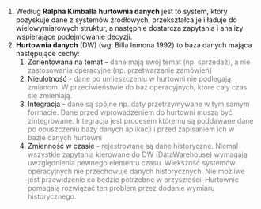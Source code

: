 1. Według **Ralpha Kimballa hurtownia danych** jest to system, który pozyskuje dane z systemów źródłowych, przekształca je i ładuje do wielowymiarowych struktur, a następnie dostarcza zapytania i analizy wspierające podejmowanie decyzji.
2. **Hurtownia danych** (DW) (wg. Billa Inmona 1992) to baza danych mająca następujące cechy:
	1. Zorientowana na temat - <span style="color: gray;">dane mają swój temat (np. sprzedaż), a nie zastosowania operacyjne (np. przetwarzanie zamówień)</span>
	2. Nieulotność <span style="color: gray;">- dane po umieszczeniu w hurtowni nie podlegają zmianom. W przeciwieństwie do baz operacyjnych, które cały czas się zmieniają.</span>
	3. Integracja - <span style="color: gray;">dane są spójne np. daty przetrzymywane w tym samym formacie. Dane przed wprowadzeniem do hurtowni muszą być zintegrowane. Integracja jest procesem któremu są poddawane dane po opuszczeniu bazy danych aplikacji i przed zapisaniem ich w bazie danych hurtowni</span>
	5. Zmienność w czasie - <span style="color: gray">rejestrowane są dane historyczne. Niemal wszystkie  zapytania kierowane do DW (DataWarehouse) wymagają uwzględnienia pewnego elementu czasu. Większość systemów operacyjnych nie przechowuje danych historycznych. Nie możliwe jest przewidzenie co będzie potrzebne w przyszłości. Hurtownie pomagają rozwiązać ten problem przez dodanie wymiaru historycznego.</span>
